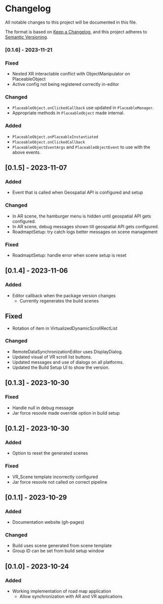 # Changelog

All notable changes to this project will be documented in this file.

The format is based on [Keep a Changelog](https://keepachangelog.com/en/1.0.0/),
and this project adheres to [Semantic Versioning](https://semver.org/spec/v2.0.0.html).

### [0.1.6] - 2023-11-21
### Fixed
- Nested XR interactable conflict with ObjectManipulator on PlaceableObject 
- Active config not being registered correctly in-editor

### Changed
- `PlaceableObject.onClickedCallback` use updated in `PlaceableManager`.
- Appropriate methods in `PlaceableObject` made internal.

### Added
- `PlaceableObject.onPlaceableInstantiated`
- `PlaceableObject.onClickedCallback`
- `PlaceableObjectEventArgs` and `PlaceableObjectEvent` to use with the above events.

## [0.1.5] - 2023-11-07
### Added
- Event that is called when Geospatial API is configured and setup

### Changed
- In AR scene, the hamburger menu is hidden until geospatial API gets configured.
- In AR scene, debug messages shown till geospatial API gets configured.
- RoadmaptSetup: try catch logs better messages on scene management

### Fixed
- RoadmaptSetup: handle error when scene setup is reset

## [0.1.4] - 2023-11-06
### Added
- Editor callback when the package version changes
  - Currently regenerates the build scenes

## Fixed
- Rotation of item in VirtualizedDynamicScrollRectList

### Changed
- RemoteDataSynchronizationEditor uses DisplayDialog.
- Updated visual of VR scroll list buttons.
- Updated messages and use of dialogs on all platforms.
- Updated the Build Setup UI to show the version.

## [0.1.3] - 2023-10-30
### Fixed
- Handle null in debug message
- Jar force resovle made override option in build setup

## [0.1.2] - 2023-10-30
### Added
- Option to reset the generated scenes

### Fixed
- VR_Scene template incorrectly configured
- Jar force resovle not called on correct pipeline

## [0.1.1] - 2023-10-29
### Added
- Documentation website (gh-pages)

### Changed
- Build uses scene generated from scene template
- Group ID can be set from build setup window

## [0.1.0] - 2023-10-24
### Added
- Working implementation of road map application
  - Allow synchronization with AR and VR applications
